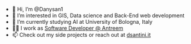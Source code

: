 - 👋 Hi, I’m @Danysan1
- 👀 I’m interested in GIS, Data science and Back-End web development
- 🌱 I’m currently studying AI at University of Bologna, Italy
- 👨‍💻 I work as [Software Developer @ Antreem](https://antreem.it/it/authors/daniele.santini)
- 📫 Check out my side projects or reach out at [dsantini.it](https://www.dsantini.it/)

<!---
Danysan1/Danysan1 is a ✨ special ✨ repository because its `README.md` (this file) appears on your GitHub profile.
You can click the Preview link to take a look at your changes.
--->

